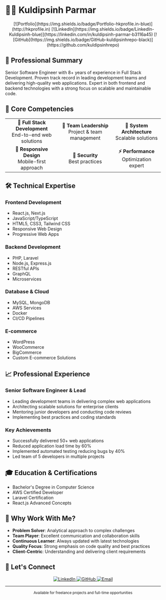 # 👨‍💻 Kuldipsinh Parmar

<div align="center">  
  [![Portfolio](https://img.shields.io/badge/Portfolio-hkprofile.in-blue)](http://hkprofile.in)
  [![LinkedIn](https://img.shields.io/badge/LinkedIn-Kuldipsinh-blue)](https://linkedin.com/in/kuldipsinh-parmar-b3116a45)
  [![GitHub](https://img.shields.io/badge/GitHub-kuldipsinhrepo-black)](https://github.com/kuldipsinhrepo)
</div>

## 🎯 Professional Summary

Senior Software Engineer with 8+ years of experience in Full Stack Development. Proven track record in leading development teams and delivering high-quality web applications. Expert in both frontend and backend technologies with a strong focus on scalable and maintainable code.

## 💼 Core Competencies

<div align="center">
  <table>
    <tr>
      <td align="center">
        <b>🚀 Full Stack Development</b><br/>
        End-to-end web solutions
      </td>
      <td align="center">
        <b>👥 Team Leadership</b><br/>
        Project & team management
      </td>
      <td align="center">
        <b>🔧 System Architecture</b><br/>
        Scalable solutions
      </td>
    </tr>
    <tr>
      <td align="center">
        <b>📱 Responsive Design</b><br/>
        Mobile-first approach
      </td>
      <td align="center">
        <b>🔐 Security</b><br/>
        Best practices
      </td>
      <td align="center">
        <b>⚡ Performance</b><br/>
        Optimization expert
      </td>
    </tr>
  </table>
</div>

## 🛠️ Technical Expertise

### Frontend Development
- React.js, Next.js
- JavaScript/TypeScript
- HTML5, CSS3, Tailwind CSS
- Responsive Web Design
- Progressive Web Apps

### Backend Development
- PHP, Laravel
- Node.js, Express.js
- RESTful APIs
- GraphQL
- Microservices

### Database & Cloud
- MySQL, MongoDB
- AWS Services
- Docker
- CI/CD Pipelines

### E-commerce
- WordPress
- WooCommerce
- BigCommerce
- Custom E-commerce Solutions

## 📈 Professional Experience

### Senior Software Engineer & Lead
- Leading development teams in delivering complex web applications
- Architecting scalable solutions for enterprise clients
- Mentoring junior developers and conducting code reviews
- Implementing best practices and coding standards

### Key Achievements
- Successfully delivered 50+ web applications
- Reduced application load time by 60%
- Implemented automated testing reducing bugs by 40%
- Led team of 5 developers in multiple projects

## 🎓 Education & Certifications

- Bachelor's Degree in Computer Science
- AWS Certified Developer
- Laravel Certification
- React.js Advanced Concepts

## 🌟 Why Work With Me?

- **Problem Solver**: Analytical approach to complex challenges
- **Team Player**: Excellent communication and collaboration skills
- **Continuous Learner**: Always updated with latest technologies
- **Quality Focus**: Strong emphasis on code quality and best practices
- **Client-Centric**: Understanding and delivering client requirements

## 📱 Let's Connect

<div align="center">
  <a href="https://linkedin.com/in/kuldipsinh-parmar-b3116a45">
    <img src="https://img.shields.io/badge/LinkedIn-0077B5?style=for-the-badge&logo=linkedin&logoColor=white" alt="LinkedIn"/>
  </a>
  <a href="https://github.com/kuldipsinhrepo">
    <img src="https://img.shields.io/badge/GitHub-100000?style=for-the-badge&logo=github&logoColor=white" alt="GitHub"/>
  </a>
  <a href="mailto:your.email@example.com">
    <img src="https://img.shields.io/badge/Email-D14836?style=for-the-badge&logo=gmail&logoColor=white" alt="Email"/>
  </a>
</div>

---

<div align="center">
  <sub>Available for freelance projects and full-time opportunities</sub>
</div>

